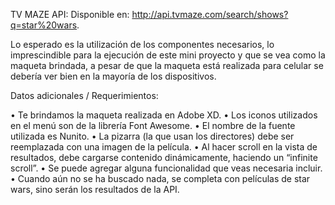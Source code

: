 TV MAZE API:
Disponible en:
http://api.tvmaze.com/search/shows?q=star%20wars.

Lo esperado es la utilización de los componentes necesarios, lo imprescindible para la
ejecución de este mini proyecto y que se vea como la maqueta brindada, a pesar de que la
maqueta está realizada para celular se debería ver bien en la mayoría de los dispositivos.

Datos adicionales / Requerimientos:

• Te brindamos la maqueta realizada en Adobe XD.
• Los iconos utilizados en el menú son de la librería Font Awesome.
• El nombre de la fuente utilizada es Nunito.
• La pizarra (la que usan los directores) debe ser reemplazada con una imagen de la
película.
• Al hacer scroll en la vista de resultados, debe cargarse contenido dinámicamente,
haciendo un “infinite scroll”.
• Se puede agregar alguna funcionalidad que veas necesaria incluir.
• Cuando aún no se ha buscado nada, se completa con películas de star wars, sino serán
los resultados de la API.
